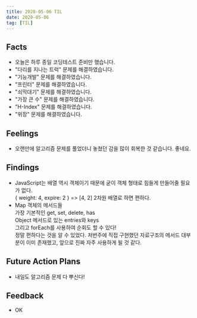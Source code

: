 ```yaml
---
title: 2020-05-06 TIL
date: 2020-05-06
tag: [TIL]
---
```


## Facts

- 오늘은 하루 종일 코딩테스트 준비만 했습니다.
- "다리를 지나는 트럭" 문제를 해결하였습니다.
- "기능개발" 문제를 해결하였습니다.
- "프린터" 문제를 해결하였습니다.
- "쇠막대기" 문제를 해결하였습니다.
- "가장 큰 수" 문제를 해결하였습니다.
- "H-Index" 문제를 해결하였습니다.
- "위장" 문제를 해결하였습니다.

## Feelings

- 오랜만에 알고리즘 문제를 풀었더니 놓쳤던 감을 많이 회복한 것 같습니다. 좋네요.

## Findings

- JavaScript는 배열 역시 객체이기 때문에 굳이 객체 형태로 힘들게 만들어줄 필요가 없다.  
  { weight: 4, expire: 2 } => [4, 2] 2차원 배열로 하면 편하다.
- Map 객체의 메서드들  
  가장 기본적인 get, set, delete, has  
  Object 메서드로 있는 entries와 keys  
  그리고 forEach를 사용하여 순회도 할 수 있다!  
  정말 편하다는 것을 알 수 있었다. 저번주에 직접 구현했던 자료구조의 메서드 대부분이 이미 존재했고, 앞으로 진짜 자주 사용하게 될 것 같다.

## Future Action Plans

- 내일도 알고리즘 문제 다 뿌신다!

## Feedback

- OK
